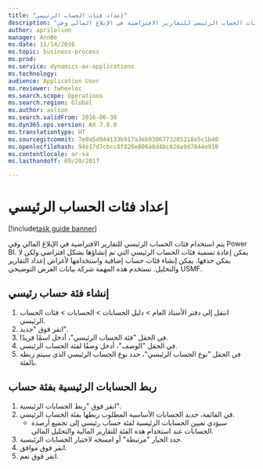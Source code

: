 ```yaml
--- 
title: "إعداد فئات الحساب الرئيسي"
description: "يتم استخدام فئات الحساب الرئيسي للتقارير الافتراضية في الإبلاغ المالي وفي Power BI."
author: aprilolson
manager: AnnBe
ms.date: 11/14/2016
ms.topic: business-process
ms.prod: 
ms.service: dynamics-ax-applications
ms.technology: 
audience: Application User
ms.reviewer: twheeloc
ms.search.scope: Operations
ms.search.region: Global
ms.author: aolson
ms.search.validFrom: 2016-06-30
ms.dyn365.ops.version: AX 7.0.0
ms.translationtype: HT
ms.sourcegitcommit: 7e0a5d044133b917a3eb9386773205218e5c1b40
ms.openlocfilehash: 94e17d7cbcc8f826e806a8d4bc026a9d7844e910
ms.contentlocale: ar-sa
ms.lasthandoff: 09/29/2017

---
```

# <a name="set-up-main-account-categories"></a>إعداد فئات الحساب الرئيسي

[!include[task guide banner](../../includes/task-guide-banner.md)]

يتم استخدام فئات الحساب الرئيسي للتقارير الافتراضية في الإبلاغ المالي وفي Power BI. يمكن إعادة تسمية فئات الحساب الرئيسي التي تم إنشاؤها بشكل افتراضي ولكن لا يمكن حذفها. يمكن إنشاء فئات حساب إضافية واستخدامها لأغراض إعداد التقارير والتحليل. تستخدم هذه المهمة شركة بيانات العرض التوضيحي USMF.


## <a name="create-a-main-account-category"></a>إنشاء فئة حساب رئيسي
1. انتقل إلى دفتر الأستاذ العام > دليل الحسابات > الحسابات > فئات الحساب الرئيسي.
2. انقر فوق "جديد".
3. في الحقل "فئة الحساب الرئيسي"، أدخل اسمًا فريدًا.
4. في الحقل "الوصف"، أدخل وصفًا لفئة الحساب الرئيسي.
5. في الحقل "نوع الحساب الرئيسي"، حدد نوع الحساب الرئيسي الذي سيتم ربطه بالفئة.

## <a name="link-main-accounts-to-account-category"></a>ربط الحسابات الرئيسية بفئة حساب
1. انقر فوق "ربط الحسابات الرئيسية".
2. في القائمة، حديد الحسابات الأساسية المطلوب ربطها بفئة الحساب الرئيسي.
    * سيؤدي تعيين الحسابات الرئيسية لفئة حساب رئيسي إلى تجميع أرصدة الحسابات عند استخدام هذه الفئة للتقارير المالية والتحليل المالي.  
3. حدد الخيار "مرتبطة" أو امسحه لاختيار الحسابات الرئيسية.
4. انقر فوق موافق.
5. انقر فوق نعم.



